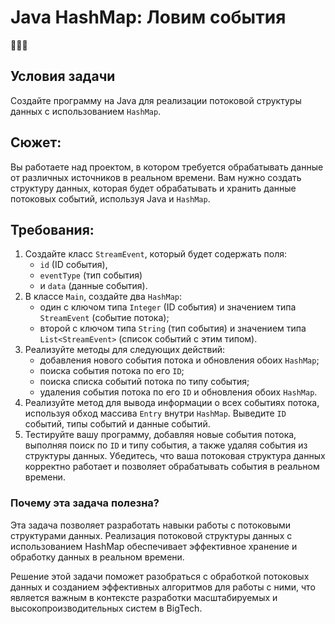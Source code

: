 # Java HashMap: Ловим события
👩‍💻🧠

## Условия задачи
Создайте программу на Java для реализации потоковой структуры данных с использованием `HashMap`.

## Сюжет: 
Вы работаете над проектом, в котором требуется обрабатывать данные от различных источников в реальном времени. 
Вам нужно создать структуру данных, которая будет обрабатывать и хранить данные потоковых событий, используя Java и `HashMap`.

## Требования:

1. Создайте класс `StreamEvent`, который будет содержать поля:
   * `id` (ID события), 
   * `eventType` (тип события) 
   * и `data` (данные события).
2. В классе `Main`, создайте два `HashMap`:
   * один с ключом типа `Integer` (ID события) и значением типа `StreamEvent` (событие потока); 
   * второй с ключом типа `String` (тип события) и значением типа `List<StreamEvent>` (список событий с этим типом).
3. Реализуйте методы для следующих действий: 
   * добавления нового события потока и обновления обоих `HashMap`; 
   * поиска события потока по его `ID`; 
   * поиска списка событий потока по типу события; 
   * удаления события потока по его `ID` и обновления обоих `HashMap`.
4. Реализуйте метод для вывода информации о всех событиях потока, используя обход массива `Entry` внутри `HashMap`. 
Выведите `ID` событий, типы событий и данные событий.
5. Тестируйте вашу программу, добавляя новые события потока, выполняя поиск по `ID` и типу события, 
а также удаляя события из структуры данных. Убедитесь, что ваша потоковая структура данных корректно работает и 
позволяет обрабатывать события в реальном времени.

### Почему эта задача полезна?
Эта задача позволяет разработать навыки работы с потоковыми структурами данных. 
Реализация потоковой структуры данных с использованием HashMap обеспечивает эффективное хранение и обработку данных в реальном времени.

Решение этой задачи поможет разобраться с обработкой потоковых данных и созданием 
эффективных алгоритмов для работы с ними, что является важным в контексте разработки масштабируемых и высокопроизводительных систем в 
BigTech.